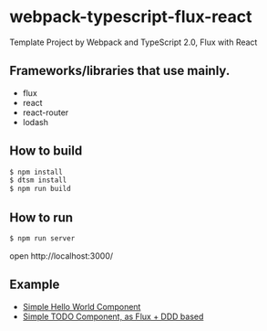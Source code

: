 # webpack-typescript-flux-react

Template Project by Webpack and TypeScript 2.0, Flux with React

## Frameworks/libraries that use mainly.

- flux
- react
- react-router
- lodash

## How to build

```sh
$ npm install
$ dtsm install
$ npm run build
```

## How to run

```sh
$ npm run server
```
open http://localhost:3000/

## Example

- [Simple Hello World Component](src/main/helloWorld/README.md)
- [Simple TODO Component, as Flux + DDD based](src/main/ts/todo/README.md)

